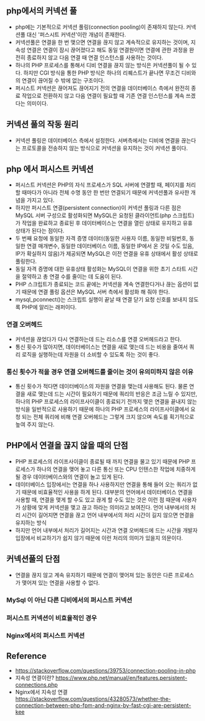 ## php에서의 커넥션 풀
- php에는 기본적으로 커넥션 풀링(connection pooling)이 존재하지 않는다. 커넥션풀 대신 '퍼스시트 커넥션'이란 개념이 존재한다.
- 커넥션풀은 연결을 한 번 맺으면 연결을 끊지 않고 계속적으로 유지하는 것이며, 지속성 연결은 연결이 잠시 끊어졌다고 해도 동일 연결원이면 연결에 관한 과정을 완전히 종료하지 않고 다음 연결 때 연결 인스턴스를 사용하는 것이다.
- 하나의 PHP 프로세스를 통해서 디비 연결을 끊지 않는 방식은 커넥션풀이 될 수 있다. 하지만 CGI 방식을 통한 PHP 방식은 하나의 리퀘스트가 끝나면 무조건 디비와의 연결이 끊어질 수 밖에 없는 구조이다.
- 퍼시스트 커넥션은 끊어져도 끊어지기 전의 연결을 데이터베이스 측에서 완전히 종료 작업으로 전환하지 않고 다음 연결이 필요할 때 기존 연결 인스턴스를 계속 쓰겠다는 의미이다.

## 커넥션 풀의 작동 원리
- 커넥션 풀링은 데이터베이스 측에서 설정한다. 서버측에서는 디비에 연결을 끊는다는 프로토콜을 전송하지 않는 방식으로 커넥션을 유지하는 것이 커넥션 풀이다.

## php 에서 퍼시스트 커넥션
- 퍼시스트 커넥션은 PHP의 자식 프로세스가 SQL 서버에 연결할 때, 페이지를 처리할 때마다가 아니라 전체 수명 동안 한 번만 연결되기 때문에 커넥션풀과 유사한 개념을 가지고 있다.
- 하지만 퍼시스트 연결(persistent connection)이 커넥션 풀링과 다른 점은 MySQL 서버 구성으로 활성화되면 MySQL은 요청된 클라이언트(php 스크립트)가 작업을 완료하고 종료된 후 데이터베이스는 연결을 열린 상태로 유지하고 유휴 상태가 된다는 점이다.
- 두 번째 요청에 동일한 자격 증명 데이터(동일한 사용자 이름, 동일한 비밀번호, 동일한 연결 매개변수, 동일한 데이터베이스 이름, 동일한 IP에서 온 것일 수도 있음, IP가 확실하지 않음)가 제공되면 MySQL은 이전 연결을 유휴 상태에서 활성 상태로 풀링한다.
- 동일 자격 증명에 대한 유휴상태 활성화는 MySQL이 연결을 위한 초기 스타트 시간을 절약하고 총 연결 수를 줄이는 데 도움이 된다.
- PHP 스크립트가 종료되는 코드 끝에는 커넥션을 계속 연결한다거나 끊는 옵션이 없기 때문에 연결 풀링 옵션은 MySQL 서버 측에서 활성화 해 줘야 한다.
- mysql_pconnect()는 스크립트 실행이 끝날 때 연결 닫기 요청 신호를 보내지 않도록 PHP에 알리는 래퍼이다.

### 연결 오버헤드
- 커넥션을 끊었다가 다시 연결하는데 드는 리소스를 연결 오버헤드라고 한다.
- 통신 횟수가 많아지면, 데이터베이스는 연결을 새로 맺는데 드는 비용을 줄여서 쿼리 로직을 실행하는데 자원을 더 소비할 수 있도록 하는 것이 좋다.

### 통신 횟수가 적을 경우 연결 오버헤드를 줄이는 것이 유의미하지 않은 이유
- 통신 횟수가 적다면 데이터베이스의 자원을 연결을 맺는데 사용해도 된다. 물론 연결을 새로 맺는데 드는 시간이 필요하기 때문에 쿼리의 반응은 조금 느릴 수 있지만, 하나의 PHP 프로세스의 라이프사이클이 종료되기 전까지 맺은 연결을 끝내지 않는 방식을 일반적으로 사용하기 때문에 하나의 PHP 프로세스의 라이프사이클에서 요청 되는 전체 쿼리에 비해 연결 오버헤드는 그렇게 크지 않으며 속도를 획기적으로 높여 주지 않는다.

## PHP에서 연결을 끊지 않을 때의 단점
- PHP 프로세스의 라이프사이클이 종료될 때 까지 연결을 물고 있기 때문에 PHP 프로세스가 하나의 연결을 맺어 놓고 다른 통신 또는 CPU 인텐스한 작업에 치중하게 될 경우 데이터베이스와의 연결이 놀고 있게 된다.
- 데이터베이스 입장에서는 연결을 하나 사용하지만 연결을 통해 들어 오는 쿼리가 없기 때문에 비효율적인 사용을 하게 된다. 대부분의 언어에서 데이터베이스 연결을 사용할 때, 연결을 맺게 할 수도 있고 끊게 할 수도 있는 것은 이런 점 때문에 사용자가 상황에 맞게 커넥션을 맺고 끊고 하라는 의미라고 보여진다. 언어 내부에서의 처리 시간이 길어지면 연결을 끊고 언어 내부에서의 처리 시간이 길지 않으면 연결을 유지하는 방식
- 하지만 언어 내부에서 처리가 길어지는 시간과 연결 오버헤드에 드는 시간을 개발자 입장에서 비교하기가 쉽지 않기 때문에 이런 처리의 의미가 있을지 의문이다.

## 커넥션풀의 단점
- 연결을 끊지 않고 계속 유지하기 때문에 연결이 맺어져 있는 동안은 다른 프로세스가 맺어져 있는 연결을 사용할 수 없다.

### MySql 이 아닌 다른 디비에서의 퍼시스트 커넥션

### 퍼시스트 커넥션이 비효율적인 경우

### Nginx에서의 퍼시스트 커넥션

## Reference
- https://stackoverflow.com/questions/39753/connection-pooling-in-php
- 지속성 연결이란? https://www.php.net/manual/en/features.persistent-connections.php
- Nginx에서 지속성 연결 https://stackoverflow.com/questions/43280573/whether-the-connection-between-php-fpm-and-nginx-by-fast-cgi-are-persistent-kee
